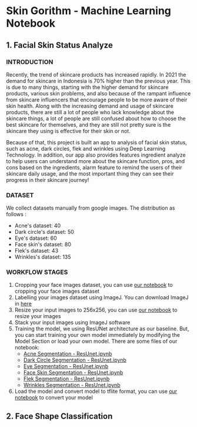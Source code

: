 # Skin Gorithm - Machine Learning Notebook

## 1. Facial Skin Status Analyze

### INTRODUCTION
Recently, the trend of skincare products has increased rapidly. In 2021 the demand for skincare in Indonesia is 70% higher than the previous year. This is due to many things, starting with the higher demand for skincare products, various skin problems, and also because of the rampant influence from skincare influencers that encourage people to be more aware of their skin health. Along with the increasing demand and usage of skincare products, there are still a lot of people who lack knowledge about the skincare things, a lot of people are still confused about how to choose the best skincare for themselves, and they are still not pretty sure is the skincare they using is effective for their skin or not. 

Because of that, this project is built an app to analysis of facial skin status, such as acne, dark circles, flek and wrinkles using Deep Learning Technology. In addition, our app also provides features ingredient analyze to help users can understand more about the skincare function, pros, and cons based on the ingredients, alarm feature to remind the users of their skincare daily usage, and the most important thing they can see their progress in their skincare journey!

### DATASET
We collect datasets manually from google images. The distribution as follows :
- Acne's dataset: 40 
- Dark circle's dataset: 50 
- Eye's dataset: 60
- Face skin's dataset: 80
- Flek's dataset: 43
- Wrinkles's dataset: 135

### WORKFLOW STAGES
1. Cropping your face images dataset, you can use [our notebook](https://github.com/Skingorithm/Capstone_Bangkit/blob/Machine-Learning/Cropping%20Face%20Images.ipynb) to cropping your face images dataset 
2. Labelling your images dataset using ImageJ. You can download ImageJ in [here](https://imagej.nih.gov/ij/download.html)
3. Resize your input images to 256x256, you can use [our notebook](https://github.com/Skingorithm/Capstone_Bangkit/blob/Machine-Learning/Resize%20Image%20to%20256x256.ipynb) to resize your images
4. Stack your input images using ImageJ software
5. Training the model, we using ResUNet architecture as our baseline. But, you can start training your own model immediately by modifying the Model Section or load your own model. There are some files of our notebook:
   - [Acne Segmentation - ResUnet.ipynb](https://github.com/Skingorithm/Capstone_Bangkit/blob/Machine-Learning/Acne%20Skin%20Segmentation/Acne%20Segmentation%20-%20ResUnet.ipynb)
   - [Dark Circle Segmentation - ResUnet.ipynb](https://github.com/Skingorithm/Capstone_Bangkit/blob/Machine-Learning/Dark%20Circle%20Segmentation/Dark%20Circle%20Segmentation%20-%20ResUnet.ipynb)
   - [Eye Segmentation - ResUnet.ipynb](https://github.com/Skingorithm/Capstone_Bangkit/blob/Machine-Learning/Eye%20Segmentation/Eye%20Segmentation%20-%20ResUnet.ipynb)
   - [Face Skin Segmentation - ResUnet.ipynb](https://github.com/Skingorithm/Capstone_Bangkit/blob/Machine-Learning/Face%20Skin%20Segmentation/Face%20Skin%20Segmentation%20-%20ResUnet.ipynb)
   - [Flek Segmentation - ResUnet.ipynb](https://github.com/Skingorithm/Capstone_Bangkit/blob/Machine-Learning/Flek%20Segmentation/Flek%20Segmentation%20-%20ResUnet.ipynb)
   - [Wrinkles Segmentation - ResUnet.ipynb](https://github.com/Skingorithm/Capstone_Bangkit/blob/Machine-Learning/Wrinkles%20Segmentation/Wrinkles%20Segmentation%20-%20ResUnet.ipynb)
6. Load the model and convert model to tflite format, you can use [our notebook](https://github.com/Skingorithm/Capstone_Bangkit/blob/Machine-Learning/Load%20and%20Convert%20to%20TFLite.ipynb) to convert your model


## 2. Face Shape Classification

